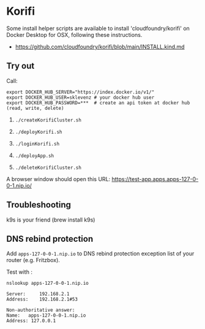 # Korifi 

Some install helper scripts are available to install 'cloudfoundry/korifi' on Docker Desktop for OSX, following these instructions.

* https://github.com/cloudfoundry/korifi/blob/main/INSTALL.kind.md

## Try out

Call:

```
export DOCKER_HUB_SERVER="https://index.docker.io/v1/"
export DOCKER_HUB_USER=sklevenz # your docker hub user
export DOCKER_HUB_PASSWORD=***  # create an api token at docker hub (read, write, delete)
```

1. `./createKorifiCluster.sh`
1. `./deployKorifi.sh`
1. `./loginKorifi.sh`
1. `./deployApp.sh`

1. `./deleteKorifiCluster.sh`


A browser window should open this URL: https://test-app.apps.apps-127-0-0-1.nip.io/

## Troubleshooting

k9s is your friend (brew install k9s)

## DNS rebind protection

Add `apps-127-0-0-1.nip.io` to DNS rebind protection exception list of your router (e.g. Fritzbox).

Test with :

```
nslookup apps-127-0-0-1.nip.io

Server:		192.168.2.1
Address:	192.168.2.1#53

Non-authoritative answer:
Name:	apps-127-0-0-1.nip.io
Address: 127.0.0.1
```
  
